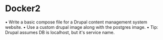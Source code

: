 # Docker2

•	Write a basic compose file for a Drupal content management system website.
•	Use a custom drupal image along with the postgres image.
•	Tip: Drupal assumes DB is localhost, but it's service name.
